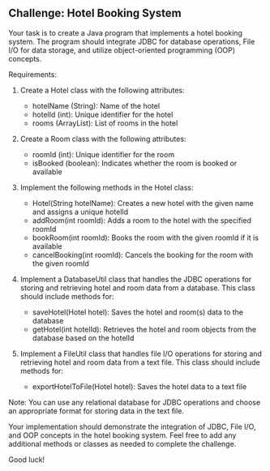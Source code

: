 ## Challenge: Hotel Booking System

Your task is to create a Java program that implements a hotel booking system. The program should integrate JDBC for database operations, File I/O for data storage, and utilize object-oriented programming (OOP) concepts.

Requirements:

1. Create a Hotel class with the following attributes:

   - hotelName (String): Name of the hotel
   - hotelId (int): Unique identifier for the hotel
   - rooms (ArrayList<Room>): List of rooms in the hotel

2. Create a Room class with the following attributes:

   - roomId (int): Unique identifier for the room
   - isBooked (boolean): Indicates whether the room is booked or available

3. Implement the following methods in the Hotel class:

   - Hotel(String hotelName): Creates a new hotel with the given name and assigns a unique hotelId
   - addRoom(int roomId): Adds a room to the hotel with the specified roomId
   - bookRoom(int roomId): Books the room with the given roomId if it is available
   - cancelBooking(int roomId): Cancels the booking for the room with the given roomId

4. Implement a DatabaseUtil class that handles the JDBC operations for storing and retrieving hotel and room data from a database. This class should include methods for:

   - saveHotel(Hotel hotel): Saves the hotel and room(s) data to the database
   - getHotel(int hotelId): Retrieves the hotel and room objects from the database based on the hotelId

5. Implement a FileUtil class that handles file I/O operations for storing and retrieving hotel and room data from a text file. This class should include methods for:
   - exportHotelToFile(Hotel hotel): Saves the hotel data to a text file

Note: You can use any relational database for JDBC operations and choose an appropriate format for storing data in the text file.

Your implementation should demonstrate the integration of JDBC, File I/O, and OOP concepts in the hotel booking system. Feel free to add any additional methods or classes as needed to complete the challenge.

Good luck!
